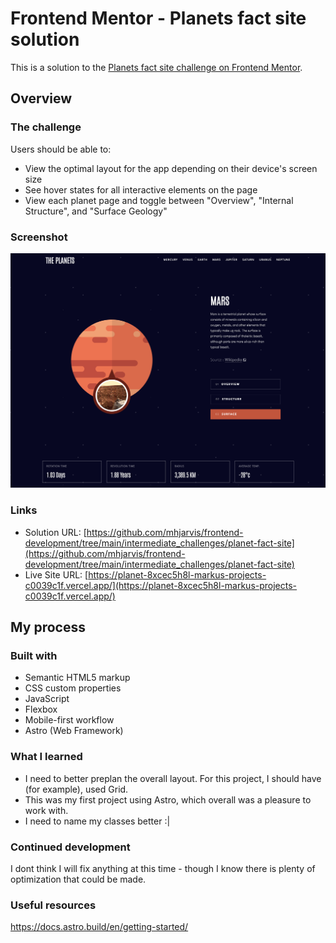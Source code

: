 # Frontend Mentor - Planets fact site solution

This is a solution to the [Planets fact site challenge on Frontend Mentor](https://www.frontendmentor.io/challenges/planets-fact-site-gazqN8w_f).

## Overview

### The challenge

Users should be able to:

- View the optimal layout for the app depending on their device's screen size
- See hover states for all interactive elements on the page
- View each planet page and toggle between "Overview", "Internal Structure", and "Surface Geology"

### Screenshot

![Screenshot](./screenshot.png)

### Links

- Solution URL: [https://github.com/mhjarvis/frontend-development/tree/main/intermediate_challenges/planet-fact-site](https://github.com/mhjarvis/frontend-development/tree/main/intermediate_challenges/planet-fact-site)
- Live Site URL: [https://planet-8xcec5h8l-markus-projects-c0039c1f.vercel.app/](https://planet-8xcec5h8l-markus-projects-c0039c1f.vercel.app/)

## My process

### Built with

- Semantic HTML5 markup
- CSS custom properties
- JavaScript
- Flexbox
- Mobile-first workflow
- Astro (Web Framework)

### What I learned

- I need to better preplan the overall layout. For this project, I should have (for example), used Grid.
- This was my first project using Astro, which overall was a pleasure to work with.
- I need to name my classes better :|

### Continued development

I dont think I will fix anything at this time - though I know there is plenty of optimization that could be made.

### Useful resources

https://docs.astro.build/en/getting-started/
